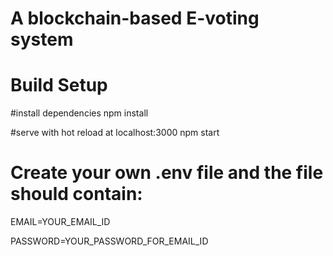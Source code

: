 # A blockchain-based E-voting system

# Build Setup


#install dependencies
npm install

#serve with hot reload at localhost:3000
npm start

# Create your own .env file and the file should contain:

EMAIL=YOUR_EMAIL_ID

PASSWORD=YOUR_PASSWORD_FOR_EMAIL_ID
